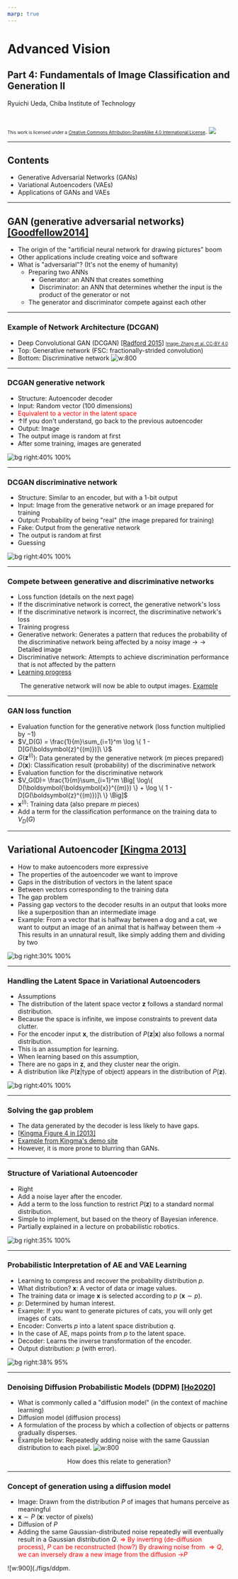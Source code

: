 ```yaml
---
marp: true
---
```


<!-- footer: "Advanced Vision, Part 3" -->

# Advanced Vision

## Part 4: Fundamentals of Image Classification and Generation II

Ryuichi Ueda, Chiba Institute of Technology

<br />

<span style="font-size:70%">This work is licensed under a </span>[<span style="font-size:70%">Creative Commons Attribution-ShareAlike 4.0 International License</span>](https://creativecommons.org/licenses/by-sa/4.0/).
![](https://i.creativecommons.org/l/by-sa/4.0/88x31.png)

---

<!-- paginate: true -->

## Contents

- Generative Adversarial Networks (GANs)
- Variational Autoencoders (VAEs)
- Applications of GANs and VAEs

---

## GAN (generative adversarial networks) [[Goodfellow2014]](https://papers.nips.cc/paper_files/paper/2014/file/f033ed80deb0234979a61f95710dbe25-Paper.pdf)

- The origin of the "artificial neural network for drawing pictures" boom
- Other applications include creating voice and software
- What is "adversarial"? (It's not the enemy of humanity)
    - Preparing two ANNs
        - Generator: an ANN that creates something
        - Discriminator: an ANN that determines whether the input is the product of the generator or not
    - The generator and discriminator compete against each other

---

### Example of Network Architecture (DCGAN)

- Deep Convolutional GAN ​​(DCGAN) [[Radford 2015]](https://arxiv.org/pdf/1511.06434) <a href="https://www.researchgate.net/figure/The-architecture-of-the-generator-and-the-discriminator-in-a-DCGAN-model-FSC-is-the_fig4_343597759"><span style="font-size:70%">Image: Zhang et al. CC-BY 4.0</span></a>
- Top: Generative network (FSC: fractionally-strided convolution)</span>
- Bottom: Discriminative network
![w:800](./figs/dcgan-cc-by-4.0-by_zhang.png)

---

### DCGAN generative network

- Structure: Autoencoder decoder
- Input: Random vector (100 dimensions)
- <span style="color:red">Equivalent to a vector in the latent space</span>
- ↑If you don't understand, go back to the previous autoencoder
- Output: Image
- The output image is random at first
- After some training, images are generated

![bg right:40% 100%](./figs/dcgan-cc-by-4.0-by_zhang.png)

---

### DCGAN discriminative network

- Structure: Similar to an encoder, but with a 1-bit output
- Input: Image from the generative network or an image prepared for training
- Output: Probability of being "real" (the image prepared for training)
- Fake: Output from the generative network
- The output is random at first
- Guessing

![bg right:40% 100%](./figs/dcgan-cc-by-4.0-by_zhang.png)

---

### Compete between generative and discriminative networks

- Loss function (details on the next page)
- If the discriminative network is correct, the generative network's loss
- If the discriminative network is incorrect, the discriminative network's loss
- Training progress
- Generative network: Generates a pattern that reduces the probability of the discriminative network being affected by a noisy image $\rightarrow$
$\rightarrow$ Detailed image
- Discriminative network: Attempts to achieve discrimination performance that is not affected by the pattern
- [Learning progress](https://qiita.com/miya_ppp/items/f1348e9e73dd25ca6fb5)

<center>The generative network will now be able to output images. <a href="https://arxiv.org/pdf/1511.06434">Example</a></center>

---

### GAN loss function

- Evaluation function for the generative network (loss function multiplied by $-1$)
- $V_D(G) = \frac{1}{m}\sum_{i=1}^m \log \{ 1 - D[G(\boldsymbol{z}^{(m)})]\ \}$
- $G(\boldsymbol{z}^{(i)})$: Data generated by the generative network ($m$ pieces prepared)
- $D(\boldsymbol{x})$: Classification result (probability) of the discriminative network
- Evaluation function for the discriminative network
- $V_G(D)= \frac{1}{m}\sum_{i=1}^m \Big[ \log\{ D(\boldsymbol{\boldsymbol{x}}^{(m)}) \} + \log \{ 1 - D[G(\boldsymbol{z}^{(m)})]\ \} \Big]$
- $\boldsymbol{x}^{(i)}$: Training data (also prepare $m$ pieces)
- Add a term for the classification performance on the training data to $V_D(G)$

---

## Variational Autoencoder [[Kingma 2013]](https://arxiv.org/abs/1312.6114)

- How to make autoencoders more expressive
- The properties of the autoencoder we want to improve
- Gaps in the distribution of vectors in the latent space
- Between vectors corresponding to the training data
- The gap problem
- Passing gap vectors to the decoder results in an output that looks more like a superposition than an intermediate image
- Example: From a vector that is halfway between a dog and a cat, we want to output an image of an animal that is halfway between them
$\rightarrow$ This results in an unnatural result, like simply adding them and dividing by two

![bg right:30% 100%](./figs/latent_space_problem.png)

---

### Handling the Latent Space in Variational Autoencoders

- Assumptions
- The distribution of the latent space vector $\boldsymbol{z}$ follows a standard normal distribution.
- Because the space is infinite, we impose constraints to prevent data clutter.
- For the encoder input $\boldsymbol{x}$, the distribution of $P(\boldsymbol{z}|\boldsymbol{x})$ also follows a normal distribution.
- This is an assumption for learning.
- When learning based on this assumption,
- There are no gaps in $\boldsymbol{z}$, and they cluster near the origin.
- A distribution like $P(\boldsymbol{z}|$type of object$)$ appears in the distribution of $P(\boldsymbol{z})$.

![bg right:40% 100%](./figs/latent_space_dist.png)

---

### Solving the gap problem

- The data generated by the decoder is less likely to have gaps.
- [[Kingma Figure 4 in [2013]](https://arxiv.org/abs/1312.6114)
- [Example from Kingma's demo site](https://dpkingma.com/sgvb_mnist_demo/demo.html)
- However, it is more prone to blurring than GANs.

---

### Structure of Variational Autoencoder

- Right
- Add a noise layer after the encoder.
- Add a term to the loss function to restrict $P(\boldsymbol{z})$ to a standard normal distribution.
- Simple to implement, but based on the theory of Bayesian inference.
- Partially explained in a lecture on probabilistic robotics.

![bg right:35% 100%](./figs/vae.png)

---

### Probabilistic Interpretation of AE and VAE Learning

- Learning to compress and recover the probability distribution $p$.
- What distribution? $\boldsymbol{x}$: A vector of data or image values.
- The training data or image $\boldsymbol{x}$ is selected according to $p$ ($\boldsymbol{x} \sim p$).
- $p$: Determined by human interest.
- Example: If you want to generate pictures of cats, you will only get images of cats.
- Encoder: Converts $p$ into a latent space distribution $q$.
- In the case of AE, maps points from $p$ to the latent space.
- Decoder: Learns the inverse transformation of the encoder.
- Output distribution: $p$ (with error).

![bg right:38% 95%](./figs/autoenc_prob.png)

---

### Denoising Diffusion Probabilistic Models (DDPM) [[Ho2020]](https://arxiv.org/abs/2006.11239)

- What is commonly called a "diffusion model" (in the context of machine learning)
- Diffusion model (diffusion process)
- A formulation of the process by which a collection of objects or patterns gradually disperses.
- Example below: Repeatedly adding noise with the same Gaussian distribution to each pixel.
![w:800](./figs/noising.png)

<center>How does this relate to generation? </center>

---

### Concept of generation using a diffusion model

- Image: Drawn from the distribution $P$ of images that humans perceive as meaningful
- $\boldsymbol{x} \sim P$ ($\boldsymbol{x}$: vector of pixels)
- Diffusion of $P$
- Adding the same Gaussian-distributed noise repeatedly
will eventually result in a Gaussian distribution $Q$.
<span style="color:red">$\Longrightarrow$ By inverting (de-diffusion process), $P$ can be reconstructed (how?)</span>
<span style="color:red">By drawing noise from $\Longrightarrow Q$, we can inversely draw a new image from the diffusion $\rightarrow$$P$</span>

![w:900](./figs/ddpm.
